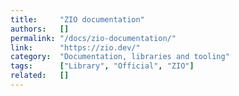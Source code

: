 ```yaml
---
title:     "ZIO documentation"
authors:   []
permalink: "/docs/zio-documentation/"
link:      "https://zio.dev/"
category:  "Documentation, libraries and tooling"
tags:      ["Library", "Official", "ZIO"]
related:   []
---
```

